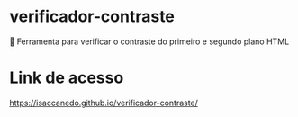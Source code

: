 # verificador-contraste
📝 Ferramenta para verificar o contraste do primeiro e segundo plano HTML

# Link de acesso
https://isaccanedo.github.io/verificador-contraste/
